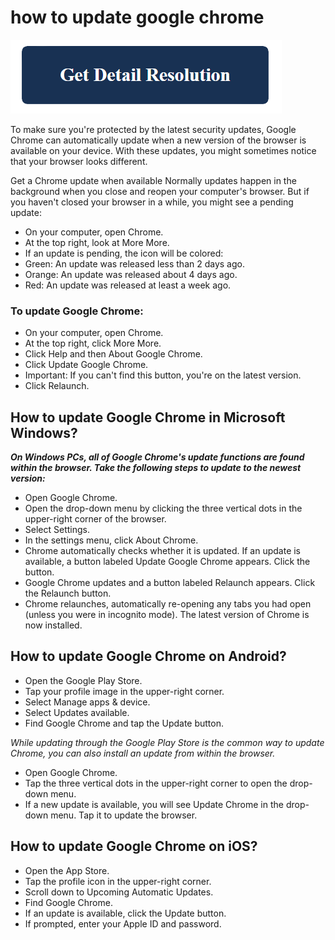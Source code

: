 # how to update google chrome

[![how to update google chrome](get-detail.png)](https://github.com/techc0mmunity/how.to.update.google.chrome/)

To make sure you're protected by the latest security updates, Google Chrome can automatically update when a new version of the browser is available on your device. With these updates, you might sometimes notice that your browser looks different.

Get a Chrome update when available
Normally updates happen in the background when you close and reopen your computer's browser. But if you haven't closed your browser in a while, you might see a pending update:

* On your computer, open Chrome.
* At the top right, look at More More.
* If an update is pending, the icon will be colored:
 * Green: An update was released less than 2 days ago.
 * Orange: An update was released about 4 days ago.
 * Red: An update was released at least a week ago.

### To update Google Chrome:

* On your computer, open Chrome.
* At the top right, click More More.
* Click Help and then About Google Chrome.
* Click Update Google Chrome.
* Important: If you can't find this button, you're on the latest version.
* Click Relaunch.

## How to update Google Chrome in Microsoft Windows?

**_On Windows PCs, all of Google Chrome's update functions are found within the browser. Take the following steps to update to the newest version:_**

* Open Google Chrome.
* Open the drop-down menu by clicking the three vertical dots in the upper-right corner of the browser.
* Select Settings.
* In the settings menu, click About Chrome.
* Chrome automatically checks whether it is updated. If an update is available, a button labeled Update Google Chrome appears. Click the button.
* Google Chrome updates and a button labeled Relaunch appears. Click the Relaunch button.
* Chrome relaunches, automatically re-opening any tabs you had open (unless you were in incognito mode). The latest version of Chrome is now installed.

## How to update Google Chrome on Android?

* Open the Google Play Store.
* Tap your profile image in the upper-right corner.
* Select Manage apps & device.
* Select Updates available.
* Find Google Chrome and tap the Update button.

_While updating through the Google Play Store is the common way to update Chrome, you can also install an update from within the browser._

* Open Google Chrome.
* Tap the three vertical dots in the upper-right corner to open the drop-down menu.
* If a new update is available, you will see Update Chrome in the drop-down menu. Tap it to update the browser.

## How to update Google Chrome on iOS?

* Open the App Store.
* Tap the profile icon in the upper-right corner.
* Scroll down to Upcoming Automatic Updates.
* Find Google Chrome.
* If an update is available, click the Update button.
* If prompted, enter your Apple ID and password.
